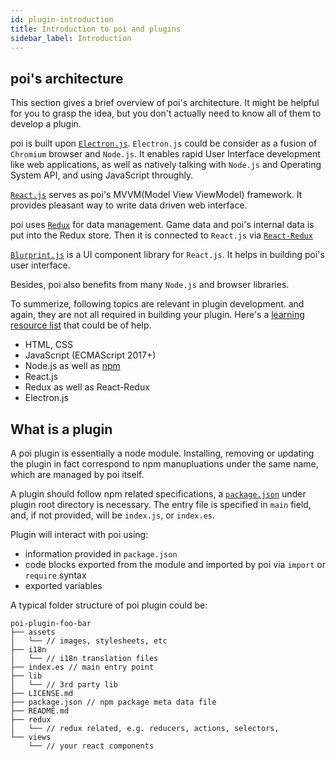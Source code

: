 ```yaml
---
id: plugin-introduction
title: Introduction to poi and plugins
sidebar_label: Introduction
---
```


## poi's architecture

This section gives a brief overview of poi's architecture. It might be helpful for you to grasp the idea, but you don't actually need to know all of them to develop a plugin.

poi is built upon [`Electron.js`](https://electronjs.org/). `Electron.js` could be consider as a fusion of `Chromium` browser and `Node.js`. It enables rapid User Interface development like web applications, as well as natively talking with `Node.js` and Operating System API, and using JavaScript throughly.

[`React.js`](https://reactjs.org/) serves as poi's MVVM(Model View ViewModel) framework. It provides pleasant way to write data driven web interface.

poi uses [`Redux`](http://redux.js.org/) for data management. Game data and poi's internal data is put into the Redux store. Then it is connected to `React.js` via [`React-Redux`](https://react-redux.js.org/)

[`Blurprint.js`](https://blueprintjs.com/) is a UI component library for `React.js`. It helps in building poi's user interface.

Besides, poi also benefits from many `Node.js` and browser libraries.

To summerize, following topics are relevant in plugin development. and again, they are not all required in building your plugin. Here's a [learning resource list](guide-resources.md) that could be of help.

- HTML, CSS
- JavaScript (ECMAScript 2017+)
- Node.js as well as [npm](http://npmjs.com/)
- React.js
- Redux as well as React-Redux
- Electron.js

## What is a plugin

A poi plugin is essentially a node module. Installing, removing or updating the plugin in fact correspond to npm manupluations under the same name, which are managed by poi itself.

A plugin should follow npm related specifications, a [`package.json`](https://docs.npmjs.com/files/package.json) under plugin root directory is necessary. The entry file is specified in `main` field, and, if not provided, will be `index.js`, or `index.es`.

Plugin will interact with poi using:

- information provided in `package.json`
- code blocks exported from the module and imported by poi via `import` or `require` syntax
- exported variables

A typical folder structure of poi plugin could be:

```
poi-plugin-foo-bar
├── assets
│   └── // images, stylesheets, etc
├── i18n
│   └── // i18n translation files
├── index.es // main entry point
├── lib
│   └── // 3rd party lib
├── LICENSE.md
├── package.json // npm package meta data file
├── README.md
├── redux
│   └── // redux related, e.g. reducers, actions, selectors,
└── views
    └── // your react components
```
